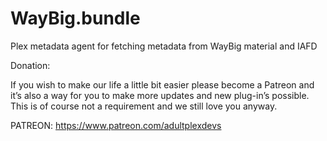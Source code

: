 # WayBig.bundle

Plex metadata agent for fetching metadata from WayBig material and IAFD

Donation:

If you wish to make our life a little bit easier please become a Patreon and it’s also a way for you to make more updates and new plug-in’s possible. 
This is of course not a requirement and we still love you anyway.

PATREON: https://www.patreon.com/adultplexdevs
